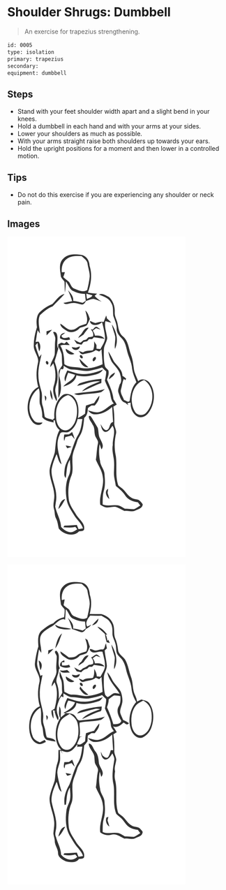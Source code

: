 # Shoulder Shrugs: Dumbbell

> An exercise for trapezius strengthening.

``` 
id: 0005 
type: isolation 
primary: trapezius 
secondary:  
equipment: dumbbell 
``` 


## Steps


 - Stand with your feet shoulder width apart and a slight bend in your knees.
 - Hold a dumbbell in each hand and with your arms at your sides.
 - Lower your shoulders as much as possible.
 - With your arms straight raise both shoulders up towards your ears.
 - Hold the upright positions for a moment and then lower in a controlled motion.

## Tips


 - Do not do this exercise if you are experiencing any shoulder or neck pain.

## Images

![](./../svg/0005-relaxation.svg "")

![](./../svg/0005-tension.svg "")

